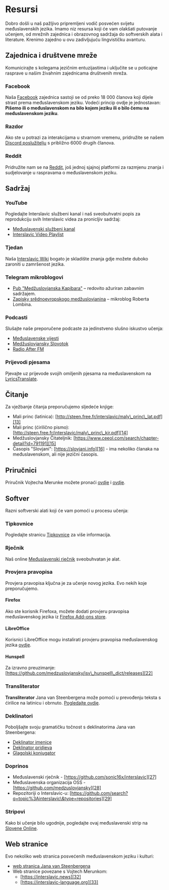 

# Resursi

Dobro došli u naš pažljivo pripremljeni vodič posvećen svijetu međuslavenskih jezika. Imamo niz resursa koji će vam olakšati putovanje učenjem, od mrežnih zajednica i obrazovnog sadržaja do softverskih alata i literature. Krenimo zajedno u ovu zadivljujuću lingvističku avanturu.

## Zajednica i društvene mreže

Komunicirajte s kolegama jezičnim entuzijastima i uključite se u poticajne rasprave u našim živahnim zajednicama društvenih mreža.

### Facebook

Naša [Facebook][1] zajednica sastoji se od preko 18 000 članova koji dijele strast prema međuslavenskom jeziku. Vodeći princip ovdje je jednostavan: **Pišemo ili o međuslavenskom na bilo kojem jeziku ili o bilo čemu na međuslavenskom jeziku**.

### Razdor

Ako ste u potrazi za interakcijama u stvarnom vremenu, pridružite se našem [Discord poslužitelju][2] s približno 6000 drugih članova.

### Reddit

Pridružite nam se na [Reddit][3], još jednoj sjajnoj platformi za razmjenu znanja i sudjelovanje u raspravama o međuslavenskom jeziku.

## Sadržaj

### YouTube

Pogledajte Interslavic službeni kanal i naš sveobuhvatni popis za reprodukciju svih Interslavic videa za pronicljiv sadržaj:

- [Međuslavenski službeni kanal][4]
- [Interslavic Video Playlist][5]

### Tjedan

Naša [Interslavic Wiki][6] bogato je skladište znanja gdje možete duboko zaroniti u zamršenost jezika.

### Telegram mikroblogovi

- [Pub "Medžuslovjanska Kapibara"][7] – redovito ažuriran zabavnim sadržajem.
- [Zapisky srědnoevropskogo medžuslovjanina][8] – mikroblog Roberta Lombina.

### Podcasti

Slušajte naše preporučene podcaste za jedinstveno slušno iskustvo učenja:

- [Međuslavenske vijesti][9]
- [Medžuslovjansky Slovotok][10]
- [Radio After FM][11]

### Prijevodi pjesama

Pjevajte uz prijevode svojih omiljenih pjesama na međuslavenskom na [LyricsTranslate][12].

## Čitanje

Za vježbanje čitanja preporučujemo sljedeće knjige:

- Mali princ (latinica): [http://steen.free.fr/interslavic/maly\_princ\_lat.pdf][13]
- Mali princ (ćirilično pismo): [http://steen.free.fr/interslavic/maly\_princ\_kir.pdf][14]
- Medžuslovjansky Čitateljnik: [https://www.ceeol.com/search/chapter-detail?id=791191][15]
- Časopis "Slovjani": [https://slovjani.info][16] - ima nekoliko članaka na međuslavenskom, ali nije jezični časopis.

## Priručnici

Priručnik Vojtecha Merunke možete pronaći [ovdje][17] i [ovdje][15].

## Softver

Razni softverski alati koji će vam pomoći u procesu učenja:

### Tipkovnice

Pogledajte stranicu [Tipkovnice][18] za više informacija.

### Rječnik

Naš online [Međuslavenski rječnik][19] sveobuhvatan je alat.

### Provjera pravopisa

Provjera pravopisa ključna je za učenje novog jezika. Evo nekih koje preporučujemo.

#### Firefox

Ako ste korisnik Firefoxa, možete dodati provjeru pravopisa međuslavenskog jezika iz [Firefox Add-ons store][20].

#### LibreOffice

Korisnici LibreOffice mogu instalirati provjeru pravopisa međuslavenskog jezika [ovdje][21].

#### Hunspell

Za izravno preuzimanje: [https://github.com/medzuslovjansky/isv\_hunspell\_dict/releases][22]

### Transliterator

**Transliterator** Jana van Steenbergena može pomoći u prevođenju teksta s ćirilice na latinicu i obrnuto. [Pogledajte ovdje][23].

### Deklinatori

Poboljšajte svoju gramatičku točnost s deklinatorima Jana van Steenbergena:

- [Deklinator imenice][24]
- [Deklinator pridjeva][25]
- [Glagolski konjugator][26]

### Doprinos

- Međuslavenski rječnik - [https://github.com/sonic16x/interslavic][27]
- Međuslavenska organizacija OSS - [https://github.com/medzuslovjansky][28]
- Repozitoriji o Interslavic-u: [https://github.com/search?q=topic%3Ainterslavic\&type=repositories][29]

### Stripovi

Kako bi učenje bilo ugodnije, pogledajte ovaj međuslavenski strip na [Slovene Online][30].

## Web stranice

Evo nekoliko web stranica posvećenih međuslavenskom jeziku i kulturi:

- [web stranica Jana van Steenbergena][31]
- Web stranice povezane s Vojtech Merunkom:
  - [https://interslavic.news][32]
  - [https://interslavic-language.org][33]

[1]: https://www.facebook.com/groups/interslavic

[2]: https://discord.com/invite/n3saqm27QW

[3]: https://www.reddit.com/r/interslavic/

[4]: https://www.youtube.com/channel/UCShYXuD2TyJlYd9UWUUiYiA

[5]: https://www.youtube.com/playlist?list=PLT_X5HnKrXoiL3a5oK9Tv977JI8ijvFNM

[6]: https://isv.miraheze.org/

[7]: https://t.me/interslavicthings

[8]: https://t.me/zapiskysm

[9]: https://interslavic.news/podkast

[10]: https://linktr.ee/medzuslovjansky.slovotok

[11]: https://tyflonet.com/siciliano/arhiv/

[12]: https://lyricstranslate.com/language/interslavic

[13]: http://steen.free.fr/interslavic/maly_princ_lat.pdf

[14]: http://steen.free.fr/interslavic/maly_princ_kir.pdf

[15]: https://www.ceeol.com/search/chapter-detail?id=791191

[16]: https://slovjani.info

[17]: https://www.patro.cz/interslavic-zonal-constructed-language/

[18]: ./keyboards.md

[19]: https://interslavic-dictionary.com/

[20]: https://addons.mozilla.org/en-US/firefox/addon/interslavic-spellcheck/

[21]: https://extensions.libreoffice.org/en/extensions/show/15995

[22]: https://github.com/medzuslovjansky/isv_hunspell_dict/releases

[23]: http://steen.free.fr/interslavic/transliterator.html

[24]: http://steen.free.fr/interslavic/declinator.html

[25]: http://steen.free.fr/interslavic/adjectivator.html

[26]: http://steen.free.fr/interslavic/conjugator.html

[27]: https://github.com/sonic16x/interslavic

[28]: https://github.com/medzuslovjansky

[29]: https://github.com/search?q=topic%3Ainterslavic&type=repositories

[30]: https://slovene.online/animation/1.0/msl/index.html

[31]: http://steen.free.fr/interslavic

[32]: https://interslavic.news

[33]: https://interslavic-language.org

